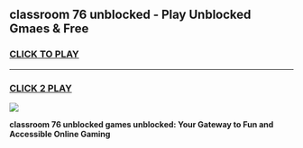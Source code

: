 
## classroom 76 unblocked - Play Unblocked Gmaes & Free
<h3>
<a href="https://news.freeplayer.one?title=classroom_76_unblocked&ref=16F">CLICK TO PLAY</a></h3>
<hr>

<h3>
<a href="https://news.freeplayer.one?title=classroom_76_unblocked&ref=16F">CLICK 2 PLAY</a>
  
</h3>

<a href="https://news.freeplayer.one?title=classroom_76_unblocked&ref=16F/"><img src="https://clearcache.store/games.png"></a>


**classroom 76 unblocked games unblocked: Your Gateway to Fun and Accessible Online Gaming**

